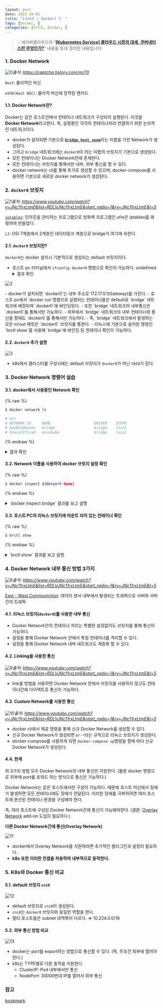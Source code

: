 ```yaml
---
layout: post
date: 2023-10-01
title: "[시리즈 | Docker] 7. "
tags: [Docker, ]
categories: [시리즈, Docker, ]
---
```



> 💡 네이버클라우드의 “[**[Kubernetes Service] 클라우드 시장의 대세, 쿠버네티스란 무엇인가?**](https://www.youtube.com/watch?v=JNc11rxLtmE&list=RDLVJNc11rxLtmE&start_radio=1&t=5s)” 내용을 토대 정리한 내용입니다.



### 1. Docker Network


![0](/assets/img/2023-10-01-[시리즈-|-Docker]-7.-.md/0.png)_출처: https://captcha.tistory.com/m/70_


`Host`: 물리적인 머신


`eth0(Host NIC)`: 물리적 머신에 장착된 랜카드



#### 1.1. Docker Network란? 


Docker는 같은 호스트안에서 컨테이너 네트워크가 구성되어 실행된다. 
이것을 **Docker Network**라고한다.
즉, 실행중인 각각의 컨테이너끼리 연결하기 위한 논리적인 네트워크이다.

- docker가 설치되면 기본으로 [**`bridge`**](https://intrepidgeeks.com/tutorial/docker-network-host-none)[**,** ](https://intrepidgeeks.com/tutorial/docker-network-host-none)[**`host`**](https://intrepidgeeks.com/tutorial/docker-network-host-none)[**,** ](https://intrepidgeeks.com/tutorial/docker-network-host-none)[**`none`**](https://intrepidgeeks.com/tutorial/docker-network-host-none)라는 이름을 가진 Network가 생성된다.
- 그리고 `bridge` 네트워크에는 `docker0`이 라는 이름의 브릿지가 기본으로 생성된다.
- 모든 컨테이너는 Docker Network안에 존재한다.
- 모든 컨테이너는 브릿지를 통해서만 내부, 외부 통신을 할 수 있다.
- docker network는 cli를 통해 추가로 생성할 수 있으며, docker-compose를 사용하면 기본으로 새로운 docker network가 생성된다.


### 2. `docker0` 브릿지


![1](/assets/img/2023-10-01-[시리즈-|-Docker]-7.-.md/1.png)_출처: https://www.youtube.com/watch?v=JNc11rxLtmE&list=RDLVJNc11rxLtmE&start_radio=1&rv=JNc11rxLtmE&t=5_


[`iptables`](https://m.blog.naver.com/PostView.naver?isHttpsRedirect=true&blogId=alice_k106&logNo=221305928714): 인아웃을 관리하는 프로그램으로 방화벽 프로그램인 ufw은 iptables를 래핑하여 만들었다.


`L2`: OSI 7계층에서 2계층인 데이터링크 계층으로 bridge가 여기에 속한다.



#### 2.1. `docker0` 브릿지란?


`docker0`는 docker 설치시 기본적으로 생성되는 default 브릿지이다.

- 호스트 pc 터미널에서 `ifconfig docker0` 명령으로 확인이 가능하다.
undefined<details>
  <summary>결과 확인</summary>


![2](/assets/img/2023-10-01-[시리즈-|-Docker]-7.-.md/2.png)



  </details>- docker가 설치되면 `docker0`는 내부 주소로 172.17.0.1(Gateway)를 가진다.
- 호스트 pc에서 `docker run`명령으로 실행되는 컨테이너들은 default로 `bridge` 네트워크에 배정되며 `docker0`에 바인딩된다.
- 또한 `bridge` 네트워크의 내부통신은 `docker0`를 통해서만 가능하다.
- 외부에서 `bridge` 네트워크의 내부 컨테이너와 통신을 할때도 `docker0`를 통해서만 가능하다.
- 즉, `bridge` 네트워크에서 발생하는 모든 in/out 패킷은 `docker0` 브릿지를 통한다.
- 리눅스에 기본으로 설치된 명령인 `brctl show`를 사용해 `bridge`에 바인딩 된 컨테이너 확인이 가능하다.


#### 2.2. `docker0` 추가 설명


![3](/assets/img/2023-10-01-[시리즈-|-Docker]-7.-.md/3.png)

- k8s에서 클러스터를 구성시에는 default 브릿지가 `docker0`가 아닌 `CNI0`가 된다.


### 3. Docker Network 명령어 실습



#### 3.1. docker에서 사용중인 Network 확인



{% raw %}
```bash
$ docker network ls

# ex) 
# NETWORK ID     NAME                    DRIVER    SCOPE
# be183c6bce5a   bridge                  bridge    local
# 5da1a727cca0   minikube                bridge    local
```
{% endraw %}


<details>
  <summary>결과 확인</summary>


![4](/assets/img/2023-10-01-[시리즈-|-Docker]-7.-.md/4.png)

- 현재 PC에 존재하는 Docker Network 모두 출력


  </details>

#### 3.2. Network 이름을 사용하여 docker 브릿지 설정 확인



{% raw %}
```bash
$ docker inspect ${Network Name}
```
{% endraw %}


<details>
  <summary>`docker inspect bridge` 결과를 보고 설명</summary>


![5](/assets/img/2023-10-01-[시리즈-|-Docker]-7.-.md/5.png)

- `"Name": "bridge"`:  네트워크 이름
- `"Subnet": "172.17.0.0/16"`:  `bridge`네트워크에 할당된 내부 ip 대역폭

	⇒ `bridge` 네트워크의 내부 컨테이너 IP는 `Subnet`에 할당된 대역폭 안에서 랜덤으로 배정된다.

- `"Gateway": "172.17.0.1"`:  Gateway 즉, `docker0`가 사용중인 내부 IP
undefined<details>
  <summary>`ifconfig docker0`로 `docker0` 브릿지가 사용중인 IP 확인</summary>


![6](/assets/img/2023-10-01-[시리즈-|-Docker]-7.-.md/6.png)



  </details>

  </details>

#### 3.3. 호스트 PC의 리눅스 브릿지에 마운트 되어 있는 컨테이너 확인



{% raw %}
```bash
$ brctl show
```
{% endraw %}


<details>
  <summary>`brctl show` 결과를 보고 설명</summary>


![7](/assets/img/2023-10-01-[시리즈-|-Docker]-7.-.md/7.png)

- `docker0`를 사용하는 컨테이너가 없기 때문에 `interfaces`에 뜨지 않는다.
- `br-712c089d5e04`라는 브릿지를 사용중인 `veth2ad682f` 컨테이너가 있는 것을 확인할 수 있다.


  </details>

### 4. Docker Network 내부 통신 방법 3가지


![8](/assets/img/2023-10-01-[시리즈-|-Docker]-7.-.md/8.png)_출처: https://www.youtube.com/watch?v=JNc11rxLtmE&list=RDLVJNc11rxLtmE&start_radio=1&rv=JNc11rxLtmE&t=5_


[East - Wast Communiction](https://courage1.tistory.com/m/37): 데이터 센서 내부에서 발생되는 트래픽으로 서버와 서버간의 트래픽



#### 4.1. 리눅스 브릿지(`docker0`)를 사용한 내부 통신 

- Docker Network안의 컨테이너 끼리는 특별한 설정없이도 브릿지를 통해 통신이 가능하다.
- 설정을 통해 Docker Network 안에서 특정 컨테이너를 격리할 수 있다.
- 설정을 통해 Docker Network 내부 네트워크도 계층화 할 수 있다.


#### 4.2. Linking을 사용한 통신


![9](/assets/img/2023-10-01-[시리즈-|-Docker]-7.-.md/9.png)_출처: https://www.youtube.com/watch?v=JNc11rxLtmE&list=RDLVJNc11rxLtmE&start_radio=1&rv=JNc11rxLtmE&t=5_

- link를 방법을 사용하면 Docker Network 안에서 브릿지를 사용하지 않고도 컨테이너간에 다이렉트로 통신이 가능하다.


#### 4.3. Custom Network를 사용한 통신


![10](/assets/img/2023-10-01-[시리즈-|-Docker]-7.-.md/10.png)_출처: https://www.youtube.com/watch?v=JNc11rxLtmE&list=RDLVJNc11rxLtmE&start_radio=1&rv=JNc11rxLtmE&t=5_

- docker cli에서 제공 명령을 통해 신규 Docker Network를 생성할 수 있다.
- 신규 Docker Network가 생성되면 `br-*`라는 규칙으로 리눅스 브릿지가 생성된다.
- docker-compose를 사용하게 되면 `docker-compose up`명령을 할때 마다 신규 Docker Network가 생성된다.


#### 4.4. 한계


위 3가지 방법 모두 Docker Network의 내부 통신만 지원한다.
(물론 docker 명령으로 외부에 port를 포워드 하는 방식으로 통신은 가능하다.)


Docker Network는 같은 호스트에서만 구성이 가능하다. 때문에 호스트 머신에서 장애가 발생하면 모든 컨테이너에도 장애가 전달된다.
이러한 장애를 극복하려면 여러 호스트에 분산된 컨테이너 환경을 구성해야 한다.


즉, 여러 호스트에 구성된 Docker Network간에 통신이 가능해야한다.
(결론: [Overlay Network](https://ko.wikipedia.org/wiki/%EC%98%A4%EB%B2%84%EB%A0%88%EC%9D%B4_%EB%84%A4%ED%8A%B8%EC%9B%8C%ED%81%AC) add-on 도입이 필요하다.)


**다른 Docker Network간에 통신(Overlay Network)**


![11](/assets/img/2023-10-01-[시리즈-|-Docker]-7.-.md/11.png)

- docker에서 Overlay Network를 지원하라면 추가적인 플러그인과 설정이 필요하다.
- **k8s 또한 이러한 컨셉을 차용하여 내부적으로 동작한다.**


### 5. K8s와 Docker 통신 비교 



#### 5.1. default 브릿지 `cni0`


![12](/assets/img/2023-10-01-[시리즈-|-Docker]-7.-.md/12.png)

- default 브릿지로 `cni0`이 생성된다.
- `cni0`는 `docker0` 브릿지와 동일한 역할을 한다.
- 멀티 호스트들은 subnet 대역폭이 다르다. ⇒ 10.224.0.0/16


#### 5.2. 외부 통신 방법 비교


![13](/assets/img/2023-10-01-[시리즈-|-Docker]-7.-.md/13.png)

- docker는 port를 export하는 방법으로 통신할 수 있다. 
(즉, 무조건 외부에 열어야 한다.)
- k8s는 TYPE별로 다른 동작을 지원한다.
	- ClusterIP: Pod 내부에서만 통신
	- NodePort: 30000번대 IP를 열어서 외부 통신


### 참고


[bookmark](https://www.youtube.com/watch?v=JNc11rxLtmE&list=RDLVJNc11rxLtmE&start_radio=1&t=5s)

